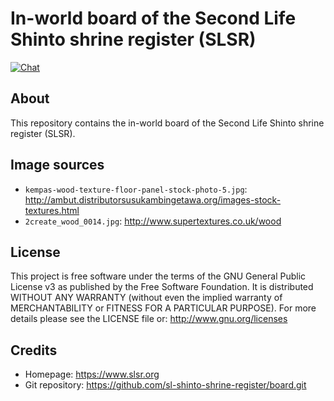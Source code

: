 In-world board of the Second Life Shinto shrine register (SLSR)
===============================================================
[![Chat](https://discordapp.com/api/guilds/491727805885710336/widget.png?style=shield)](https://discord.gg/AeY5654)

About
-----
This repository contains the in-world board of the Second Life Shinto shrine register (SLSR).

Image sources
-------------
* `kempas-wood-texture-floor-panel-stock-photo-5.jpg`: http://ambut.distributorsusukambingetawa.org/images-stock-textures.html
* `2create_wood_0014.jpg`: http://www.supertextures.co.uk/wood

License
-------
This project is free software under the terms of the GNU General Public License v3 as published by the Free Software Foundation.
It is distributed WITHOUT ANY WARRANTY (without even the implied warranty of MERCHANTABILITY or FITNESS FOR A PARTICULAR PURPOSE).
For more details please see the LICENSE file or: http://www.gnu.org/licenses

Credits
-------
* Homepage: https://www.slsr.org
* Git repository: https://github.com/sl-shinto-shrine-register/board.git

